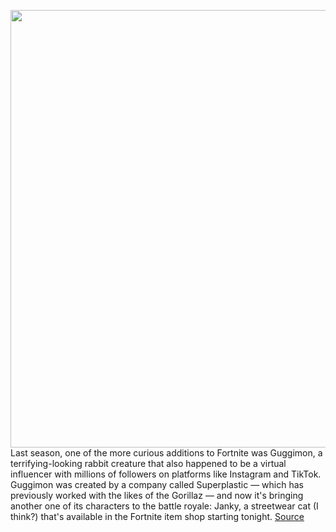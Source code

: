 <img src='https://cdn.vox-cdn.com/thumbor/0QuO11UW-onIZ4DpuqyvV_EcmGA=/0x0:1920x1080/1200x800/filters:focal(807x387:1113x693)/cdn.vox-cdn.com/uploads/chorus_image/image/69874802/Fortnite___Janky_Cosmetic_Set__1_.0.jpg' width='700px' /><br/>
Last season, one of the more curious additions to Fortnite was Guggimon, a terrifying-looking rabbit creature that also happened to be a virtual influencer with millions of followers on platforms like Instagram and TikTok. Guggimon was created by a company called Superplastic — which has previously worked with the likes of the Gorillaz — and now it's bringing another one of its characters to the battle royale: Janky, a streetwear cat (I think?) that's available in the Fortnite item shop starting tonight.
<a href='https://www.theverge.com/2021/9/17/22678149/fortnite-battle-royale-item-shop-janky-update'> Source <a/>